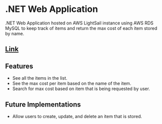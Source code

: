 .NET Web Application
=====================

.NET Web Application hosted on AWS LightSail instance using AWS RDS MySQL to keep track of items and return the max cost of each item stored by name. 

[**Link**](http://http://3.133.119.21/)
----

Features
--------

* See all the items in the list.
* See the max cost per item based on the name of the item.
* Search for max cost based on item that is being requested by user.

Future Implementations
----------------------

* Allow users to create, update, and delete an item that is stored.
